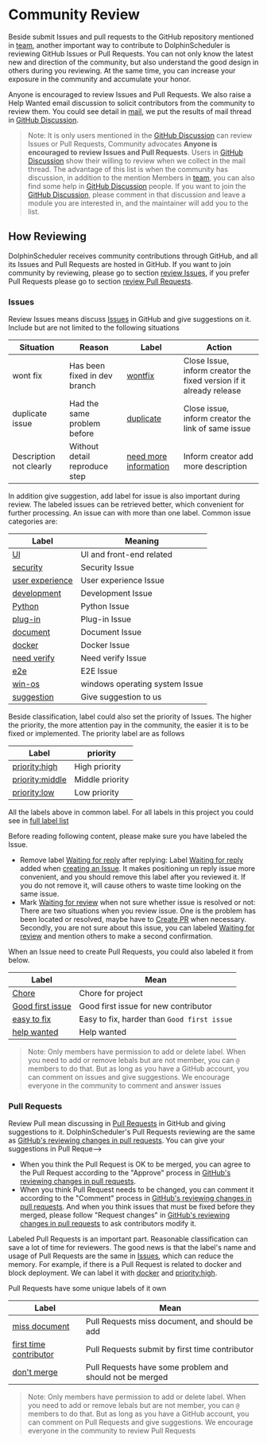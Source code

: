 # Community Review

Beside submit Issues and pull requests to the GitHub repository mentioned in [team](https://dolphinscheduler.apache.org/#/en-us/community), another important way to
contribute to DolphinScheduler is reviewing GitHub Issues or Pull Requests. You can not only know the latest new and
direction of the community, but also understand the good design in others during you reviewing. At the same time, you can
increase your exposure in the community and accumulate your honor.

Anyone is encouraged to review Issues and Pull Requests. We also raise a Help Wanted email discussion to solicit contributors
from the community to review them. You could see detail in [mail][mail-review-wanted], we put the results of mail thread
in [GitHub Discussion][discussion-result-review-wanted].

> Note: It is only users mentioned in the [GitHub Discussion][discussion-result-review-wanted] can review Issues or Pull
> Requests, Community advocates **Anyone is encouraged to review Issues and Pull Requests**. Users in
> [GitHub Discussion][discussion-result-review-wanted] show their willing to review when we collect in the mail thread.
> The advantage of this list is when the community has discussion, in addition to the mention Members in [team](https://dolphinscheduler.apache.org/#/en-us/community),
> you can also find some help in [GitHub Discussion][discussion-result-review-wanted] people. If you want to join the
> [GitHub Discussion][discussion-result-review-wanted], please comment in that discussion and leave a module you are interested
> in, and the maintainer will add you to the list.

## How Reviewing

DolphinScheduler receives community contributions through GitHub, and all its Issues and Pull Requests are hosted in GitHub.
If you want to join community by reviewing, please go to section [review Issues](#issues), if you prefer Pull Requests please
go to section [review Pull Requests](#pull-requests).

### Issues

Review Issues means discuss [Issues][all-issues] in GitHub and give suggestions on it. Include but are not limited to the following situations

|        Situation        |            Reason             |                        Label                         |                               Action                                |
|-------------------------|-------------------------------|------------------------------------------------------|---------------------------------------------------------------------|
| wont fix                | Has been fixed in dev branch  | [wontfix][label-wontfix]                             | Close Issue, inform creator the fixed version if it already release |
| duplicate issue         | Had the same problem before   | [duplicate][label-duplicate]                         | Close issue, inform creator the link of same issue                  |
| Description not clearly | Without detail reproduce step | [need more information][label-need-more-information] | Inform creator add more description                                 |

In addition give suggestion, add label for issue is also important during review. The labeled issues can be retrieved
better, which convenient for further processing. An issue can with more than one label. Common issue categories are:

|                  Label                   |            Meaning             |
|------------------------------------------|--------------------------------|
| [UI][label-ui]                           | UI and front-end related       |
| [security][label-security]               | Security Issue                 |
| [user experience][label-user-experience] | User experience Issue          |
| [development][label-development]         | Development Issue              |
| [Python][label-python]                   | Python Issue                   |
| [plug-in][label-plug-in]                 | Plug-in Issue                  |
| [document][label-document]               | Document Issue                 |
| [docker][label-docker]                   | Docker Issue                   |
| [need verify][label-need-verify]         | Need verify Issue              |
| [e2e][label-e2e]                         | E2E Issue                      |
| [win-os][label-win-os]                   | windows operating system Issue |
| [suggestion][label-suggestion]           | Give suggestion to us          |

Beside classification, label could also set the priority of Issues. The higher the priority, the more attention pay
in the community, the easier it is to be fixed or implemented. The priority label are as follows

|                  Label                   |    priority     |
|------------------------------------------|-----------------|
| [priority:high][label-priority-high]     | High priority   |
| [priority:middle][label-priority-middle] | Middle priority |
| [priority:low][label-priority-low]       | Low priority    |

All the labels above in common label. For all labels in this project you could see in [full label list][label-all-list]

Before reading following content, please make sure you have labeled the Issue.

- Remove label [Waiting for reply][label-waiting-for-reply] after replying: Label [Waiting for reply][label-waiting-for-reply]
  added when [creating an Issue][issue-choose]. It makes positioning un reply issue more convenient, and you should remove
  this label after you reviewed it. If you do not remove it, will cause others to waste time looking on the same issue.
- Mark [Waiting for review][label-waiting-for-review] when not sure whether issue is resolved or not: There are two situations
  when you review issue. One is the problem has been located or resolved, maybe have to [Create PR](./submit-code.md)
  when necessary. Secondly, you are not sure about this issue, you can labeled [Waiting for review][label-waiting-for-review]
  and mention others to make a second confirmation.

When an Issue need to create Pull Requests, you could also labeled it from below.

|                   Label                    |                    Mean                     |
|--------------------------------------------|---------------------------------------------|
| [Chore][label-chore]                       | Chore for project                           |
| [Good first issue][label-good-first-issue] | Good first issue for new contributor        |
| [easy to fix][label-easy-to-fix]           | Easy to fix, harder than `Good first issue` |
| [help wanted][label-help-wanted]           | Help wanted                                 |

> Note: Only members have permission to add or delete label. When you need to add or remove lebals but are not member,
> you can `@` members to do that. But as long as you have a GitHub account, you can comment on issues and give suggestions.
> We encourage everyone in the community to comment and answer issues

### Pull Requests

<!-- markdown-link-check-disable -->

Review Pull mean discussing in [Pull Requests][all-prs] in GitHub and giving suggestions to it. DolphinScheduler's
Pull Requests reviewing are the same as [GitHub's reviewing changes in pull requests][gh-review-pr]. You can give your
suggestions in Pull Reque-->

- When you think the Pull Request is OK to be merged, you can agree to the Pull Request according to the "Approve" process
  in [GitHub's reviewing changes in pull requests][gh-review-pr].
- When you think Pull Request needs to be changed, you can comment it according to the "Comment" process in
  [GitHub's reviewing changes in pull requests][gh-review-pr]. And when you think issues that must be fixed before they
  merged, please follow "Request changes" in [GitHub's reviewing changes in pull requests][gh-review-pr] to ask contributors
  modify it.

<!-- markdown-link-check-enable -->

Labeled Pull Requests is an important part. Reasonable classification can save a lot of time for reviewers. The good news
is that the label's name and usage of Pull Requests are the same in [Issues](#issues), which can reduce the memory. For
example, if there is a Pull Request is related to docker and block deployment. We can label it with [docker][label-docker]
and [priority:high][label-priority-high].

Pull Requests have some unique labels of it own

|                         Label                          |                           Mean                           |
|--------------------------------------------------------|----------------------------------------------------------|
| [miss document][label-miss-document]                   | Pull Requests miss document, and should be add           |
| [first time contributor][label-first-time-contributor] | Pull Requests submit by first time contributor           |
| [don't merge][label-do-not-merge]                      | Pull Requests have some problem and should not be merged |

> Note: Only members have permission to add or delete label. When you need to add or remove lebals but are not member,
> you can `@` members to do that. But as long as you have a GitHub account, you can comment on Pull Requests and give suggestions.
> We encourage everyone in the community to review Pull Requests

[mail-review-wanted]: https://lists.apache.org/thread/9flwlzrp69xjn6v8tdkbytq8glqp2k51
[discussion-result-review-wanted]: https://github.com/apache/dolphinscheduler/discussions/7545
[label-wontfix]: https://github.com/apache/dolphinscheduler/labels/wontfix
[label-duplicate]: https://github.com/apache/dolphinscheduler/labels/duplicate
[label-need-more-information]: https://github.com/apache/dolphinscheduler/labels/need%20more%20information
[label-win-os]: https://github.com/apache/dolphinscheduler/labels/win-os
[label-waiting-for-reply]: https://github.com/apache/dolphinscheduler/labels/Waiting%20for%20reply
[label-waiting-for-review]: https://github.com/apache/dolphinscheduler/labels/Waiting%20for%20review
[label-user-experience]: https://github.com/apache/dolphinscheduler/labels/user%20experience
[label-development]: https://github.com/apache/dolphinscheduler/labels/development
[label-ui]: https://github.com/apache/dolphinscheduler/labels/UI
[label-suggestion]: https://github.com/apache/dolphinscheduler/labels/suggestion
[label-security]: https://github.com/apache/dolphinscheduler/labels/security
[label-python]: https://github.com/apache/dolphinscheduler/labels/Python
[label-plug-in]: https://github.com/apache/dolphinscheduler/labels/plug-in
[label-document]: https://github.com/apache/dolphinscheduler/labels/document
[label-docker]: https://github.com/apache/dolphinscheduler/labels/docker
[label-all-list]: https://github.com/apache/dolphinscheduler/labels
[label-chore]: https://github.com/apache/dolphinscheduler/labels/Chore
[label-good-first-issue]: https://github.com/apache/dolphinscheduler/labels/good%20first%20issue
[label-help-wanted]: https://github.com/apache/dolphinscheduler/labels/help%20wanted
[label-easy-to-fix]: https://github.com/apache/dolphinscheduler/labels/easy%20to%20fix
[label-priority-high]: https://github.com/apache/dolphinscheduler/labels/priority%3Ahigh
[label-priority-middle]: https://github.com/apache/dolphinscheduler/labels/priority%3Amiddle
[label-priority-low]: https://github.com/apache/dolphinscheduler/labels/priority%3Alow
[label-miss-document]: https://github.com/apache/dolphinscheduler/labels/miss%20document
[label-first-time-contributor]: https://github.com/apache/dolphinscheduler/labels/first%20time%20contributor
[label-do-not-merge]: https://github.com/apache/dolphinscheduler/labels/don%27t%20merge
[label-e2e]: https://github.com/apache/dolphinscheduler/labels/e2e
[label-need-verify]: https://github.com/apache/dolphinscheduler/labels/need%20to%20verify
[issue-choose]: https://github.com/apache/dolphinscheduler/issues/new/choose
[all-issues]: https://github.com/apache/dolphinscheduler/issues
[all-prs]: https://github.com/apache/dolphinscheduler/pulls
[gh-review-pr]: https://docs.github.com/en/pull-requests/collaborating-with-pull-requests/reviewing-changes-in-pull-requests/about-pull-request-reviews

